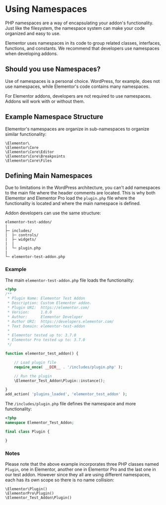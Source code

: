 # Using Namespaces

<Badge type="tip" vertical="top" text="Elementor Core" /> <Badge type="warning" vertical="top" text="Basic" />

PHP namespaces are a way of encapsulating your addon's functionality. Just like the filesystem, the namespace system can make your code organized and easy to use.

Elementor uses namespaces in its code to group related classes, interfaces, functions, and constants. We recommend that developers use namespaces when developing addons.

## Should you use Namespaces?

Use of namespaces is a personal choice. WordPress, for example, does not use namespaces, while Elementor's code contains many namespaces.

For Elementor addons, developers are not required to use namespaces. Addons will work with or without them.

## Example Namespace Structure

Elementor's namespaces are organize in sub-namespaces to organize similar functionality:

```
\Elementor\
\Elementor\Core
\Elementor\Core\Editor
\Elementor\Core\Breakpoints
\Elementor\Core\Files
```

## Defining Main Namespaces

Due to limitations in the WordPress architecture, you can't add namespaces to the main file where the header comments are located. This is why both Elementor and Elementor Pro load the `plugin.php` file where the functionality is located and where the main namespace is defined.

Addon developers can use the same structure:

``` {7}
elementor-test-addon/
|
├─ includes/
|  ├─ controls/
|  ├─ widgets/
|  |
|  └─ plugin.php
|
└─ elementor-test-addon.php
```

### Example

The main `elementor-test-addon.php` file loads the functionality:

```php
<?php
/**
 * Plugin Name: Elementor Test Addon
 * Description: Custom Elementor addon.
 * Plugin URI:  https://elementor.com/
 * Version:     1.0.0
 * Author:      Elementor Developer
 * Author URI:  https://developers.elementor.com/
 * Text Domain: elementor-test-addon
 * 
 * Elementor tested up to: 3.7.0
 * Elementor Pro tested up to: 3.7.0
 */

function elementor_test_addon() {

	// Load plugin file
	require_once( __DIR__ . '/includes/plugin.php' );

	// Run the plugin
	\Elementor_Test_Addon\Plugin::instance();

}
add_action( 'plugins_loaded', 'elementor_test_addon' );
```

The  `/includes/plugin.php` file defines the namespace and more functionality:

```php
<?php
namespace Elementor_Test_Addon;

final class Plugin {

}
```

### Notes

Please note that the above example incorporates three PHP classes named `Plugin`, one in Elementor, another one in Elementor Pro and the last one in our test addon. However since they all are using different namespaces, each has its own scope so there is no name collision:

```
\Elementor\Plugin()
\ElementorPro\Plugin()
\Elementor_Test_Addon\Plugin()
```
